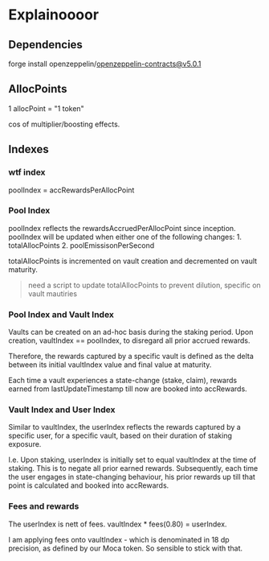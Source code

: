 # Explainoooor

## Dependencies

forge install  openzeppelin/openzeppelin-contracts@v5.0.1


## AllocPoints

1 allocPoint = "1 token"

cos of multiplier/boosting effects.

## Indexes

### wtf index

poolIndex  = accRewardsPerAllocPoint

### Pool Index
poolIndex reflects the rewardsAccruedPerAllocPoint since inception.
poolIndex will be updated when either one of the following changes:
    1. totalAllocPoints
    2. poolEmissisonPerSecond

totalAllocPoints is incremented on vault creation and decremented on vault maturity.
> need a script to update totalAllocPoints to prevent dilution, specific on vault mautiries

### Pool Index and Vault Index

Vaults can be created on an ad-hoc basis during the staking period. Upon creation, vaultIndex == poolIndex, to disregard all prior accrued rewards.

Therefore, the rewards captured by a specific vault is defined as the delta between its initial vaultIndex value and final value at maturity.

Each time a vault experiences a state-change (stake, claim), rewards earned from lastUpdateTimestamp till now are booked into accRewards.

### Vault Index and User Index

Similar to vaultIndex, the userIndex reflects the rewards captured by a specific user, for a specific vault, based on their duration of staking exposure.

I.e. Upon staking, userIndex is initially set to equal vaultIndex at the time of staking. This is to negate all prior earned rewards.
Subsequently, each time the user engages in state-changing behaviour, his prior rewards up till that point is calculated and booked into accRewards.

### Fees and rewards

The userIndex is nett of fees.
vaultIndex * fees(0.80) = userIndex.

I am applying fees onto vaultIndex - which is denominated in 18 dp precision, as defined by our Moca token. So sensible to stick with that.
